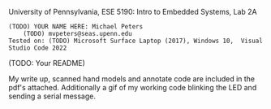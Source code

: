University of Pennsylvania, ESE 5190: Intro to Embedded Systems, Lab 2A

    (TODO) YOUR NAME HERE: Michael Peters
        (TODO) mvpeters@seas.upenn.edu
    Tested on: (TODO) Microsoft Surface Laptop (2017), Windows 10,  Visual Studio Code 2022

(TODO: Your README)

My write up, scanned hand models and annotate code are included in the pdf's attached. Additionally a gif of my working code blinking the LED and sending a serial message.
